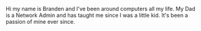 Hi my name is Branden and I've been around computers all my life. My Dad is a Network Admin and has taught me since I was a little kid. It's been a passion of mine ever since.